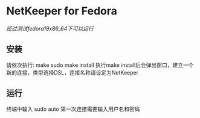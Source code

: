 # NetKeeper for Fedora
_经过测试fedora19x86_64下可以运行_

## 安装
  请依次执行:
    make
    sudo make install
  执行make install后会弹出窗口，建立一个新的连接，类型选择DSL，连接名称请设定为NetKeeper

## 运行
  终端中输入
    sudo auto
  第一次连接需要输入用户名和密码
